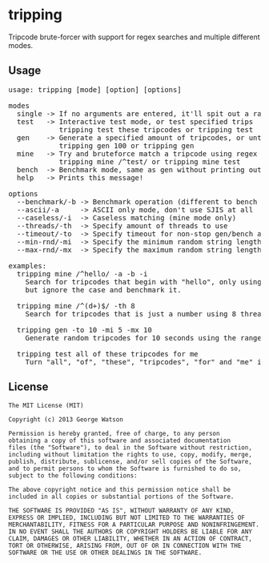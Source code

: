 # tripping

Tripcode brute-forcer with support for regex searches and multiple different modes.


## Usage

<pre>
usage: tripping [mode] [option] [options]

modes
  single -> If no arguments are entered, it'll spit out a random tripcode
  test   -> Interactive test mode, or test specified trips
            tripping test these tripcodes or tripping test
  gen    -> Generate a specified amount of tripcodes, or until quit
            tripping gen 100 or tripping gen
  mine   -> Try and bruteforce match a tripcode using regex or just substring search
            tripping mine /^test/ or tripping mine test
  bench  -> Benchmark mode, same as gen without printing out the trips
  help   -> Prints this message!

options
  --benchmark/-b -> Benchmark operation (different to bench mode)
  --ascii/-a     -> ASCII only mode, don't use SJIS at all
  --caseless/-i  -> Caseless matching (mine mode only)
  --threads/-th  -> Specify amount of threads to use
  --timeout/-to  -> Specify timeout for non-stop gen/bench and mine (secs)
  --min-rnd/-mi  -> Specify the minimum random string length
  --max-rnd/-mx  -> Specify the maximum random string length

examples:
  tripping mine /^hello/ -a -b -i
    Search for tripcodes that begin with "hello", only using ASCII
    but ignore the case and benchmark it.

  tripping mine /^(d+)$/ -th 8
    Search for tripcodes that is just a number using 8 threads.

  tripping gen -to 10 -mi 5 -mx 10
    Generate random tripcodes for 10 seconds using the range 5 to 10

  tripping test all of these tripcodes for me
    Turn "all", "of", "these", "tripcodes", "for" and "me" into tripcodes
</pre>

## License

```
The MIT License (MIT)

Copyright (c) 2013 George Watson

Permission is hereby granted, free of charge, to any person
obtaining a copy of this software and associated documentation
files (the "Software"), to deal in the Software without restriction,
including without limitation the rights to use, copy, modify, merge,
publish, distribute, sublicense, and/or sell copies of the Software,
and to permit persons to whom the Software is furnished to do so,
subject to the following conditions:

The above copyright notice and this permission notice shall be
included in all copies or substantial portions of the Software.

THE SOFTWARE IS PROVIDED "AS IS", WITHOUT WARRANTY OF ANY KIND,
EXPRESS OR IMPLIED, INCLUDING BUT NOT LIMITED TO THE WARRANTIES OF
MERCHANTABILITY, FITNESS FOR A PARTICULAR PURPOSE AND NONINFRINGEMENT.
IN NO EVENT SHALL THE AUTHORS OR COPYRIGHT HOLDERS BE LIABLE FOR ANY
CLAIM, DAMAGES OR OTHER LIABILITY, WHETHER IN AN ACTION OF CONTRACT,
TORT OR OTHERWISE, ARISING FROM, OUT OF OR IN CONNECTION WITH THE
SOFTWARE OR THE USE OR OTHER DEALINGS IN THE SOFTWARE.
```
